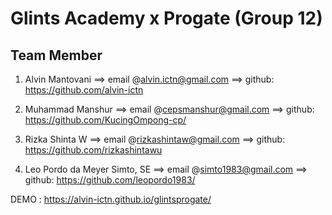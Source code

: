 # Glints Academy x Progate (Group 12)
## Team Member
1. Alvin Mantovani ==> email @alvin.ictn@gmail.com ==> github: https://github.com/alvin-ictn

2. Muhammad Manshur	==> email @cepsmanshur@gmail.com ==> github: https://github.com/KucingOmpong-cp/

3. Rizka Shinta W	==> email @rizkashintaw@gmail.com ==> github: https://github.com/rizkashintawu
4. Leo Pordo da Meyer Simto, SE	==> email @simto1983@gmail.com ==> github: https://github.com/leopordo1983/

DEMO : https://alvin-ictn.github.io/glintsprogate/
